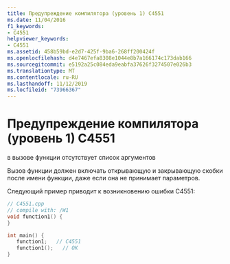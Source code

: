 ```yaml
---
title: Предупреждение компилятора (уровень 1) C4551
ms.date: 11/04/2016
f1_keywords:
- C4551
helpviewer_keywords:
- C4551
ms.assetid: 458b59bd-e2d7-425f-9ba6-268ff200424f
ms.openlocfilehash: d4e7467efa8308e1044e8b7a166174c173dab166
ms.sourcegitcommit: e5192a25c084eda9eabfa37626f3274507e026b3
ms.translationtype: MT
ms.contentlocale: ru-RU
ms.lasthandoff: 11/12/2019
ms.locfileid: "73966367"
---
```

# <a name="compiler-warning-level-1-c4551"></a>Предупреждение компилятора (уровень 1) C4551

в вызове функции отсутствует список аргументов

Вызов функции должен включать открывающую и закрывающую скобки после имени функции, даже если она не принимает параметров.

Следующий пример приводит к возникновению ошибки C4551:

```cpp
// C4551.cpp
// compile with: /W1
void function1() {
}

int main() {
   function1;   // C4551
   function1();   // OK
}
```